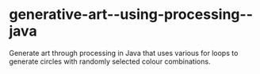 # generative-art--using-processing--java
Generate art through processing in Java that uses various for loops to generate circles with randomly selected colour combinations.
